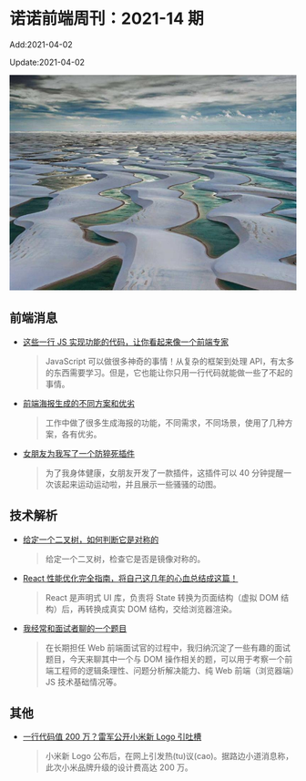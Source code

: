<!--
 * @Description: weekly-14
 * @Author: zoeblow
 * @Email: wangfuyuan@nnuo.com
 * @Date: 2021-4-2 14:18:24
 * @LastEditors: wangfuyuan
 * @LastEditTime: 2021-04-02 14:36:01
 * @FilePath: \nuofe-weekly\2021\weekly-14.md
 -->

# 诺诺前端周刊：2021-14 期

Add:2021-04-02

Update:2021-04-02

![202114](../images/2021/202114.jpg)

## 前端消息

- [这些一行 JS 实现功能的代码，让你看起来像一个前端专家](https://mp.weixin.qq.com/s/Vb-hN9u0ayYWs90mtNBFkw)

  > JavaScript 可以做很多神奇的事情！从复杂的框架到处理 API，有太多的东西需要学习。但是，它也能让你只用一行代码就能做一些了不起的事情。

- [前端海报生成的不同方案和优劣](https://segmentfault.com/a/1190000038910770)

  > 工作中做了很多生成海报的功能，不同需求，不同场景，使用了几种方案，各有优劣。

- [女朋友为我写了一个防猝死插件](https://mp.weixin.qq.com/s/gbkkHBLfpSlUVEQMJ40FTw)

  > 为了我身体健康，女朋友开发了一款插件，这插件可以 40 分钟提醒一次该起来运动运动啦，并且展示一些骚骚的动图。

## 技术解析

- [给定一个二叉树，如何判断它是对称的](https://mp.weixin.qq.com/s/Azz_3TX8uSAfSc5d7Yhyjw)

  > 给定一个二叉树，检查它是否是镜像对称的。

- [React 性能优化完全指南，将自己这几年的心血总结成这篇！](https://mp.weixin.qq.com/s/Gn5X7rmp_XaGbaNiojog0A)

  > React 是声明式 UI 库，负责将 State 转换为页面结构（虚拟 DOM 结构）后，再转换成真实 DOM 结构，交给浏览器渲染。

- [我经常和面试者聊的一个题目](https://blog.pyzy.net/post/itker.html)

  > 在长期担任 Web 前端面试官的过程中，我归纳沉淀了一些有趣的面试题目，今天来聊其中一个与 DOM 操作相关的题，可以用于考察一个前端工程师的逻辑条理性、问题分析解决能力、纯 Web 前端（浏览器端）JS 技术基础情况等。

## 其他

- [一行代码值 200 万？雷军公开小米新 Logo 引吐槽](https://mp.weixin.qq.com/s/9_gDpWkek3tdx3LeIZz5Aw)

  > 小米新 Logo 公布后，在网上引发热(tu)议(cao)。据路边小道消息称，此次小米品牌升级的设计费高达 200 万。
